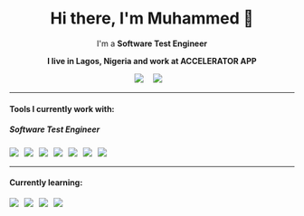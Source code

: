 <h1 align='center'>  Hi there, I'm Muhammed 👋 </h1>

<p align='center'>
  I'm a <b>Software Test Engineer<b>
</p>
  
<p align='center'>
  I live in Lagos, Nigeria and work at <b>ACCELERATOR APP</b>
</p>
  
 <p align='center'>
  <a href="https://www.linkedin.com/in/ovansa/"><img src="https://img.shields.io/badge/linkedin-%230077B5.svg?&style=for-the-badge&logo=linkedin&logoColor=white" /></a>&nbsp;&nbsp;&nbsp;&nbsp;
  <a href="mailto:aminmuhammad18@gmail.com?subject=Olá%20Stefany"><img src="https://img.shields.io/badge/gmail-%23D14836.svg?&style=for-the-badge&logo=gmail&logoColor=white" /></a>&nbsp;&nbsp;&nbsp;&nbsp;

</p>
  
<hr>

<h4>Tools I currently work with:</h4>

<h5>Software Test Engineer</h5>
<p >
  <img src="https://img.shields.io/badge/-cypress-%23E5E5E5?style=for-the-badge&logo=cypress&logoColor=058a5e" />&nbsp;&nbsp;
  <img src="https://img.shields.io/badge/javascript-%23323330.svg?style=for-the-badge&logo=javascript&logoColor=%23F7DF1E" />&nbsp;&nbsp;
  <img src="https://img.shields.io/badge/typescript-%23007ACC.svg?style=for-the-badge&logo=typescript&logoColor=white" />&nbsp;&nbsp;
  <img src="https://img.shields.io/badge/react-%2320232a.svg?style=for-the-badge&logo=react&logoColor=%2361DAFB" />&nbsp;&nbsp;
  <img src="https://img.shields.io/badge/-TestingLibrary-%23E33332?style=for-the-badge&logo=testing-library&logoColor=white" />&nbsp;&nbsp;
  <img src="https://img.shields.io/badge/-jest-%23C21325?style=for-the-badge&logo=jest&logoColor=white" />&nbsp;&nbsp;
  <img src="https://img.shields.io/badge/-node.js-6DA55F?style=for-the-badge&logo=jest&logoColor=white" />&nbsp;&nbsp;
</p>

<hr>

<h4>Currently learning: </h4>

<p >
  <img src="https://img.shields.io/badge/typescript-%23007ACC.svg?style=for-the-badge&logo=typescript&logoColor=white" />&nbsp;&nbsp;
  <img src="https://img.shields.io/badge/node.js-6DA55F?style=for-the-badge&logo=node.js&logoColor=white" />&nbsp;&nbsp;
  <img src="https://img.shields.io/badge/styled--components-DB7093?style=for-the-badge&logo=styled-components&logoColor=white" />&nbsp;&nbsp;
  <img src="https://img.shields.io/badge/CodeceptJS-yellow?style=for-the-badge&logo=codeceptjs&logoColor=white" />&nbsp;&nbsp;
</p>
